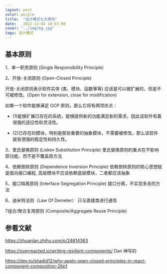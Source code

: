 ```yaml
---
layout: post
color: purple
title:  "设计模式七大原则"
date:   2022-12-04 10:57:00
cover: "../img/bg.jpg"
tags: 设计模式
---
```



## 基本原则
1、单一职责原则 (Single Responsibility Principle) 

2、开放-关闭原则 (Open-Closed Principle)  

  开放-关闭原则表示软件实体 (类、模块、函数等等) 应该是可以被扩展的，但是不可被修改。(Open for extension, close for modification)
  
  如果一个软件能够满足 OCP 原则，那么它将有两项优点：
  
- (1)能够扩展已存在的系统，能够提供新的功能满足新的需求，因此该软件有着很强的适应性和灵活性。

- (2)已存在的模块，特别是那些重要的抽象模块，不需要被修改，那么该软件就有很强的稳定性和持久性。

3、里氏替换原则 (Liskov Substitution Principle) 里氏替换原则的重点在不影响原功能，而不是不覆盖原方法

4、依赖倒转原则 (Dependence Inversion Principle) 依赖倒转原则的核心思想就是面向接口编程, 高层模块不应该依赖底层模块，二者都应该抽象

5、接口隔离原则 (Interface Segregation Principle) 接口分离，不实现多余的方法

6、迪米特法则（Law Of Demeter） 只与直接类进行通信

7组合/聚合复用原则 (Composite/Aggregate Reuse Principle)


## 参看文献
https://zhuanlan.zhihu.com/p/24614363 

https://overreacted.io/writing-resilient-components/ Dan 神写的

https://dev.to/shadid12/why-apply-open-closed-principles-in-react-component-composition-26p1

